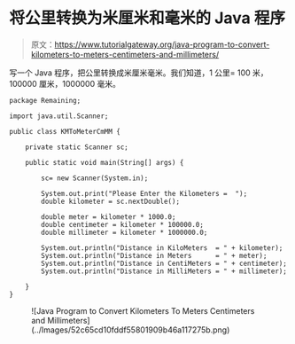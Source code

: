 # 将公里转换为米厘米和毫米的 Java 程序

> 原文：<https://www.tutorialgateway.org/java-program-to-convert-kilometers-to-meters-centimeters-and-millimeters/>

写一个 Java 程序，把公里转换成米厘米毫米。我们知道，1 公里= 100 米，100000 厘米，1000000 毫米。

```
package Remaining;

import java.util.Scanner;

public class KMToMeterCmMM {

	private static Scanner sc;

	public static void main(String[] args) {

		sc= new Scanner(System.in);

		System.out.print("Please Enter the Kilometers =  ");
		double kilometer = sc.nextDouble();

		double meter = kilometer * 1000.0;
		double centimeter = kilometer * 100000.0;
		double millimeter = kilometer * 1000000.0;

		System.out.println("Distance in KiloMeters  = " + kilometer);
		System.out.println("Distance in Meters      = " + meter);
		System.out.println("Distance in CentiMeters = " + centimeter);
		System.out.println("Distance in MilliMeters = " + millimeter);

	}
}
```

<figure class="wp-block-image size-large">![Java Program to Convert Kilometers To Meters Centimeters and Millimeters](../Images/52c65cd10fddf55801909b46a117275b.png)</figure>